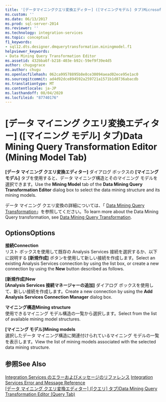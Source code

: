 ```yaml
---
title: '[データマイニングクエリ変換エディター] ([マイニングモデル] タブ)Microsoft Docs'
ms.custom: ''
ms.date: 06/13/2017
ms.prod: sql-server-2014
ms.reviewer: ''
ms.technology: integration-services
ms.topic: conceptual
f1_keywords:
- sql12.dts.designer.dmquerytransformation.miningmodel.f1
helpviewer_keywords:
- Data Mining Query Transformation Editor
ms.assetid: 432bba6f-b218-403e-b92c-59ef9f39e4d5
author: chugugrace
ms.author: chugu
ms.openlocfilehash: 062ca99578895b8e8ce30094aead02ece95e1ac0
ms.sourcegitcommit: ad4d92dce894592a259721a1571b1d8736abacdb
ms.translationtype: MT
ms.contentlocale: ja-JP
ms.lasthandoff: 08/04/2020
ms.locfileid: "87740176"
---
```

# <a name="data-mining-query-transformation-editor-mining-model-tab"></a><span data-ttu-id="d8661-102">[データ マイニング クエリ変換エディター] ([マイニング モデル] タブ)</span><span class="sxs-lookup"><span data-stu-id="d8661-102">Data Mining Query Transformation Editor (Mining Model Tab)</span></span>
  <span data-ttu-id="d8661-103">**[データ マイニング クエリ変換エディター]** ダイアログ ボックスの **[マイニング モデル]** タブを使用すると、データ マイニング構造とそのマイニング モデルを選択できます。</span><span class="sxs-lookup"><span data-stu-id="d8661-103">Use the **Mining Model** tab of the **Data Mining Query Transformation Editor** dialog box to select the data mining structure and its mining models.</span></span>  
  
 <span data-ttu-id="d8661-104">データ マイニング クエリ変換の詳細については、「 [Data Mining Query Transformation](data-flow/transformations/data-mining-query-transformation.md)」を参照してください。</span><span class="sxs-lookup"><span data-stu-id="d8661-104">To learn more about the Data Mining Query transformation, see [Data Mining Query Transformation](data-flow/transformations/data-mining-query-transformation.md).</span></span>  
  
## <a name="options"></a><span data-ttu-id="d8661-105">Options</span><span class="sxs-lookup"><span data-stu-id="d8661-105">Options</span></span>  
 <span data-ttu-id="d8661-106">**接続**</span><span class="sxs-lookup"><span data-stu-id="d8661-106">**Connection**</span></span>  
 <span data-ttu-id="d8661-107">リスト ボックスを使用して既存の Analysis Services 接続を選択するか、以下に説明する **[新規作成]** ボタンを使用して新しい接続を作成します。</span><span class="sxs-lookup"><span data-stu-id="d8661-107">Select an existing Analysis Services connection by using the list box, or create a new connection by using the **New** button described as follows.</span></span>  
  
 <span data-ttu-id="d8661-108">**[新規作成]**</span><span class="sxs-lookup"><span data-stu-id="d8661-108">**New**</span></span>  
 <span data-ttu-id="d8661-109">**[Analysis Services 接続マネージャーの追加]** ダイアログ ボックスを使用して、新しい接続を作成します。</span><span class="sxs-lookup"><span data-stu-id="d8661-109">Create a new connection by using the **Add Analysis Services Connection Manager** dialog box.</span></span>  
  
 <span data-ttu-id="d8661-110">**マイニング構造**</span><span class="sxs-lookup"><span data-stu-id="d8661-110">**Mining structure**</span></span>  
 <span data-ttu-id="d8661-111">使用できるマイニング モデル構造の一覧から選択します。</span><span class="sxs-lookup"><span data-stu-id="d8661-111">Select from the list of available mining model structures.</span></span>  
  
 <span data-ttu-id="d8661-112">**[マイニング モデル]**</span><span class="sxs-lookup"><span data-stu-id="d8661-112">**Mining models**</span></span>  
 <span data-ttu-id="d8661-113">選択したデータ マイニング構造に関連付けられているマイニング モデルの一覧を表示します。</span><span class="sxs-lookup"><span data-stu-id="d8661-113">View the list of mining models associated with the selected data mining structure.</span></span>  
  
## <a name="see-also"></a><span data-ttu-id="d8661-114">参照</span><span class="sxs-lookup"><span data-stu-id="d8661-114">See Also</span></span>  
 <span data-ttu-id="d8661-115">[Integration Services のエラーおよびメッセージのリファレンス](../../2014/integration-services/integration-services-error-and-message-reference.md) </span><span class="sxs-lookup"><span data-stu-id="d8661-115">[Integration Services Error and Message Reference](../../2014/integration-services/integration-services-error-and-message-reference.md) </span></span>  
 <span data-ttu-id="d8661-116">[[データ マイニング クエリ変換エディター] ([クエリ] タブ)](../../2014/integration-services/data-mining-query-transformation-editor-query-tab.md)</span><span class="sxs-lookup"><span data-stu-id="d8661-116">[Data Mining Query Transformation Editor &#40;Query Tab&#41;](../../2014/integration-services/data-mining-query-transformation-editor-query-tab.md)</span></span>  
  
  
